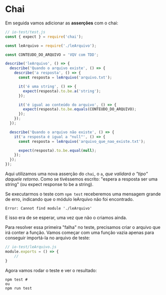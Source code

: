 # Chai
Em seguida vamos adicionar as **asserções** com o chai:

```js
// io-test/test.js
const { expect } = require('chai');

const leArquivo = require('./leArquivo');

const CONTEUDO_DO_ARQUIVO = 'VQV com TDD';

describe('leArquivo', () => {
  describe('Quando o arquivo existe', () => {
    describe('a resposta', () => {
      const resposta = leArquivo('arquivo.txt');

      it('é uma string', () => {
        expect(resposta).to.be.a('string');
      });

      it('é igual ao conteúdo do arquivo', () => {
        expect(resposta).to.be.equals(CONTEUDO_DO_ARQUIVO);
      });
    });
  });

  describe('Quando o arquivo não existe', () => {
    it('a resposta é igual a "null"', () => {
      const resposta = leArquivo('arquivo_que_nao_existe.txt');

      expect(resposta).to.be.equal(null);
    });
  });
});
```

Aqui utilizamos uma nova asserção do `chai`, o `a`, *que validará o "tipo" daquele retorno*. Como se tivéssemos escrito: "espera a resposta ser uma string" (ou expect response to be a string).

Se executarmos o teste com `npm test` receberemos uma mensagem grande de erro, indicando que o módulo leArquivo não foi encontrado.
```
Error: Cannot find module './leArquivo'
```

E isso era de se esperar, uma vez que não o criamos ainda.

Para resolver essa primeira "falha" no teste, precisamos criar o arquivo que irá conter a função. Vamos começar com uma função vazia apenas para conseguir importá-la no arquivo de teste:
```js
// io-test/leArquivo.js
module.exports = () => {
    //
}
```

Agora vamos rodar o teste e ver o resultado:
```
npm test #
ou
npm run test
```